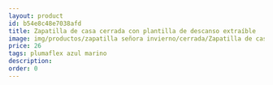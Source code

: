 ```yaml
---
layout: product
id: b54e8c48e7038afd
title: Zapatilla de casa cerrada con plantilla de descanso extraíble
image: img/productos/zapatilla señora invierno/cerrada/Zapatilla de casa cerrada con plantilla de descanso extraíble=26=plumaflex azul marino.webp
price: 26
tags: plumaflex azul marino
description: 
order: 0
---
```

